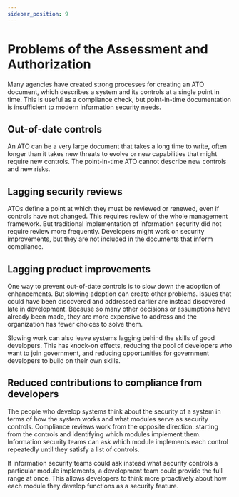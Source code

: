 ```yaml
---
sidebar_position: 9
---
```


# Problems of the Assessment and Authorization

Many agencies have created strong processes for creating an ATO document, which describes a system and its controls at a single point in time. This is useful as a compliance check, but point-in-time documentation is insufficient to modern information security needs.

## Out-of-date controls

An ATO can be a very large document that takes a long time to write, often longer than it takes new threats to evolve or new capabilities that might require new controls. The point-in-time ATO cannot describe new controls and new risks.

## Lagging security reviews

ATOs define a point at which they must be reviewed or renewed, even if controls have not changed. This requires review of the whole management framework. But traditional implementation of information security did not require review more frequently. Developers might work on security improvements, but they are not included in the documents that inform compliance.

## Lagging product improvements

One way to prevent out-of-date controls is to slow down the adoption of enhancements. But slowing adoption can create other problems. Issues that could have been discovered and addressed earlier are instead discovered late in development. Because so many other decisions or assumptions have already been made, they are more expensive to address and the organization has fewer choices to solve them.

Slowing work can also leave systems lagging behind the skills of good developers. This has knock-on effects, reducing the pool of developers who want to join government, and reducing opportunities for government developers to build on their own skills.

## Reduced contributions to compliance from developers

The people who develop systems think about the security of a system in terms of how the system works and what modules serve as security controls. Compliance reviews work from the opposite direction: starting from the controls and identifying which modules implement them. Information security teams can ask which module implements each control repeatedly until they satisfy a list of controls.

If information security teams could ask instead what security controls a particular module implements, a development team could provide the full range at once. This allows developers to think more proactively about how each module they develop functions as a security feature.

